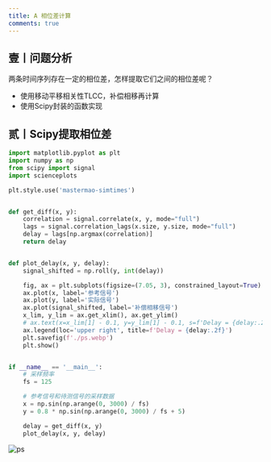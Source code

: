 ```yaml
---
title: A 相位差计算
comments: true
---
```


## 壹丨问题分析

两条时间序列存在一定的相位差，怎样提取它们之间的相位差呢？

* 使用移动平移相关性TLCC，补偿相移再计算
* 使用Scipy封装的函数实现

## 贰丨Scipy提取相位差

```python
import matplotlib.pyplot as plt
import numpy as np
from scipy import signal
import scienceplots

plt.style.use('mastermao-simtimes')


def get_diff(x, y):
    correlation = signal.correlate(x, y, mode="full")
    lags = signal.correlation_lags(x.size, y.size, mode="full")
    delay = lags[np.argmax(correlation)]
    return delay


def plot_delay(x, y, delay):
    signal_shifted = np.roll(y, int(delay))

    fig, ax = plt.subplots(figsize=(7.05, 3), constrained_layout=True)
    ax.plot(x, label='参考信号')
    ax.plot(y, label='实际信号')
    ax.plot(signal_shifted, label='补偿相移信号')
    x_lim, y_lim = ax.get_xlim(), ax.get_ylim()
    # ax.text(x=x_lim[1] - 0.1, y=y_lim[1] - 0.1, s=f'Delay = {delay:.2f}', ha='right', va='top')
    ax.legend(loc='upper right', title=f'Delay = {delay:.2f}')
    plt.savefig(f'./ps.webp')
    plt.show()


if __name__ == '__main__':
    # 采样频率
    fs = 125

    # 参考信号和待测信号的采样数据
    x = np.sin(np.arange(0, 3000) / fs)
    y = 0.8 * np.sin(np.arange(0, 3000) / fs + 5)

    delay = get_diff(x, y)
    plot_delay(x, y, delay)

```



![ps](https://my-gallery-1306340269.cos.ap-beijing.myqcloud.com/mastermao/ps.webp)





